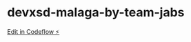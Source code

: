 # devxsd-malaga-by-team-jabs

[Edit in Codeflow ⚡️](https://stackblitz.com/~/github.com/tomatrow/devxsd-malaga-by-team-jabs)